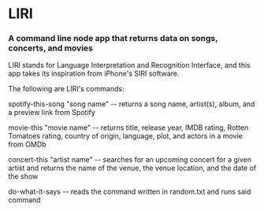 # LIRI
### A command line node app that returns data on songs, concerts, and movies

LIRI stands for Language Interpretation and Recognition Interface, and this app takes its inspiration from iPhone's SIRI software.

The following are LIRI's commands:

spotify-this-song "song name" -- returns a song name, artist(s), album, and a preview link from Spotify

movie-this "movie name" -- returns title, release year, IMDB rating, Rotten Tomatoes rating, country of origin, language, plot, and actors in a movie from OMDb

concert-this "artist name" -- searches for an upcoming concert for a given artist and returns the name of the venue, the venue location, and the date of the show

do-what-it-says -- reads the command written in random.txt and runs said command
